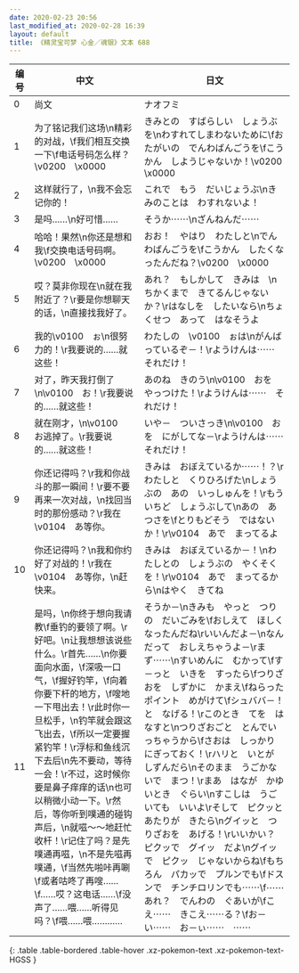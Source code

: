 ```yaml
---
date: 2020-02-23 20:56
last_modified_at: 2020-02-28 16:39
layout: default
title: 《精灵宝可梦 心金／魂银》文本 688
---
```

| 编号 | 中文 | 日文 |
| ---- | ---- | ---- |
| 0 | 尚文 | ナオフミ |
| 1 | 为了铭记我们这场\n精彩的对战，\f我们相互交换一下\f电话号码怎么样？\v0200　\x0000 | きみとの　すばらしい　しょうぶを\nわすれてしまわないために\fおたがいの　でんわばんごうを\fこうかん　しようじゃないか！\v0200　\x0000 |
| 2 | 这样就行了，\n我不会忘记你的！ | これで　もう　だいじょうぶ\nきみのことは　わすれないよ！ |
| 3 | 是吗……\n好可惜…… | そうか⋯⋯\nざんねんだ⋯⋯ |
| 4 | 哈哈！果然\n你还是想和我\f交换电话号码啊。\v0200　\x0000 | おお！　やはり　わたしと\nでんわばんごうを\fこうかん　したくなったんだね？\v0200　\x0000 |
| 5 | 哎？莫非你现在\n就在我附近了？\r要是你想聊天的话，\n直接找我好了。 | あれ？　もしかして　きみは　\nちかくまで　きてるんじゃないか？\rはなしを　したいなら\nちょくせつ　あって　はなそうよ |
| 6 | 我的\v0100　ぉ\n很努力的！\r我要说的……就这些！ | わたしの　\v0100　ぉは\nがんばっているぞ－！\rようけんは⋯⋯　それだけ！ |
| 7 | 对了，昨天我打倒了\n\v0100　お！\r我要说的……就这些！ | あのね　きのう\n\v0100　おを　やっつけた！\rようけんは⋯⋯　それだけ！ |
| 8 | 就在刚才，\n\v0100　お逃掉了。\r我要说的……就这些！ | いや－　ついさっき\n\v0100　おを　にがしてな－\rようけんは⋯⋯　それだけ！ |
| 9 | 你还记得吗？\r我和你战斗的那一瞬间！\r要不要再来一次对战，\n找回当时的那份感动？\r我在\v0104　あ等你。 | きみは　おぼえているか⋯⋯！？\rわたしと　くりひろげた\nしょうぶの　あの　いっしゅんを！\rもういちど　しょうぶして\nあの　あつさを\fとりもどそう　ではないか！\r\v0104　あで　まってるよ |
| 10 | 你还记得吗？\n我和你约好了对战的！\r我在\v0104　あ等你，\n赶快来。 | きみは　おぼえているか－！\nわたしとの　しょうぶの　やくそくを！\r\v0104　あで　まってるから\nはやく　きてね |
| 11 | 是吗，\n你终于想向我请教\f垂钓的要领了啊。\r好吧。\n让我想想该说些什么。\r首先……\n你要面向水面，\f深吸一口气，\f握好钓竿，\f向着你要下杆的地方，\f嗖地一下甩出去！\r此时你一旦松手，\n钓竿就会跟这飞出去，\f所以一定要握紧钓竿！\r浮标和鱼线沉下去后\n先不要动，等待一会！\r不过，这时候你要是鼻子痒痒的话\n也可以稍微小动一下。\r然后，等你听到噗通的碰钩声后，\n就嗞～～地赶忙收杆！\r记住了吗？是先噗通再嗞，\n不是先嗞再噗通，\f当然先啪咔再唰\f或者咕咚了再嗖……\f……哎？这电话……\f没声了……喂……听得见吗？\f喂……喂…………　 | そうか－\nきみも　やっと　つりの　だいごみを\fおしえて　ほしくなったんだね\rいいんだよ－\nなんだって　おしえちゃうよ－\rまず⋯⋯\nすいめんに　むかって\fす－っと　いきを　すったら\fつりざおを　しずかに　かまえ\fねらった　ポイント　めがけて\fシュババ－！　と　なげる！\rこのとき　てを　はなすと\nつりざおごと　とんでいっちゃうから\fさおは　しっかり　にぎっておく！\rハリと　いとが　しずんだら\nそのまま　うごかないで　まつ！\rまあ　はなが　かゆいとき　ぐらい\nすこしは　うごいても　いいよ\rそして　ピクッと　あたりが　きたら\nグイッと　つりざおを　あげる！\rいいかい？　ピクッで　グイッ　だよ\nグイッで　ピクッ　じゃないからね\fもちろん　パカッで　プルンでも\fドスンで　チンチロリンでも⋯⋯\f⋯⋯あれ？　でんわの　ぐあいが\fこえ⋯⋯　きこえ⋯⋯る？\fお－い⋯⋯　お－ぃ⋯⋯　⋯⋯　 |
{: .table .table-bordered .table-hover .xz-pokemon-text .xz-pokemon-text-HGSS }